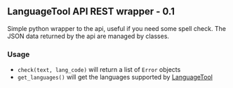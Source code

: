 ## LanguageTool API REST wrapper - 0.1

Simple python wrapper to the api, useful if you need some spell check.
The JSON data returned by the api are managed by classes.

### Usage

- `check(text, lang_code)` will return a list of `Error` objects 
- `get_languages()` will get the languages supported by [LanguageTool](https://languagetool.org/)

